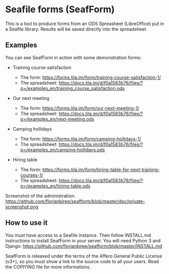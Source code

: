 # Seafile forms (SeafForm)

This is a tool to produce forms from an ODS Spreasheet (LibreOffice) put in a 
Seafile library.
Results will be saved directly into the spreadsheet.

## Examples

You can see SeafForm in action with some demonstration forms:
  
  - Training course satisfaction
    - The form: https://forms.tila.im/form/training-course-satisfaction-1/
    - The spreadsheet: https://docs.tila.im/d/f0a1583b76/files/?p=/examples_en/training_course_satisfaction.ods
  
  - Our next meeting
    - The form: https://forms.tila.im/form/our-next-meeting-1/
    - The spreadsheet: https://docs.tila.im/d/f0a1583b76/files/?p=/examples_en/next-meeting.ods
  
  - Camping hollidays
    - The form: https://forms.tila.im/form/camping-hollidays-1/
    - The spreadsheet: https://docs.tila.im/d/f0a1583b76/files/?p=/examples_en/camping-hollidays.ods
  
  - Hiring table
    - The form: https://forms.tila.im/form/hiring-table-for-next-training-courses-1/
    - The spreadsheet: https://docs.tila.im/d/f0a1583b76/files/?p=/examples_en/hiring-table.ods


Screenshot of the administration: https://github.com/florianbiree/seafform/blob/master/doc/private-screenshot.png

## How to use it

You must have access to a Seafile instance. Then follow INSTALL.md instructions 
to install SeafForm in your server. You will need Python 3 and Django:
https://github.com/florianbiree/seafform/blob/master/INSTALL.md

SeafForm is released under the terms of the Affero General Public License (v3+),
so you must show a link to the source code to all your users. Read the COPIYING
file for more informations.
